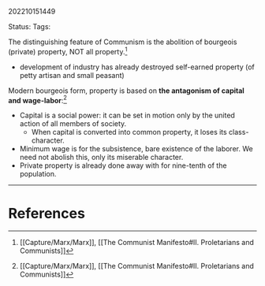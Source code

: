 202210151449

Status: 
Tags: 

The distinguishing feature of Communism is the abolition of bourgeois (private) property, NOT all property.[^1]
- development of industry has already destroyed self-earned property (of petty artisan and small peasant)

Modern bourgeois form, property is based on **the antagonism of capital and wage-labor**:[^1]
- Capital is a social power: it can be set in motion only by the united action of all members of society.
	- When capital is converted into common property, it loses its class-character.
- Minimum wage is for the subsistence, bare existence of the laborer. We need not abolish this, only its miserable character.
- Private property is already done away with for nine-tenth of the population.



---
# References

[^1]: [[Capture/Marx/Marx]], [[The Communist Manifesto#II. Proletarians and Communists]]
